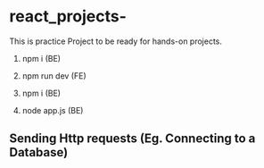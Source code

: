 # react_projects-
This is practice Project to be ready for hands-on projects.

1. npm i (BE)
2. npm run dev (FE)

3. npm i (BE)
4. node app.js (BE)


## Sending Http requests (Eg. Connecting to a Database)
